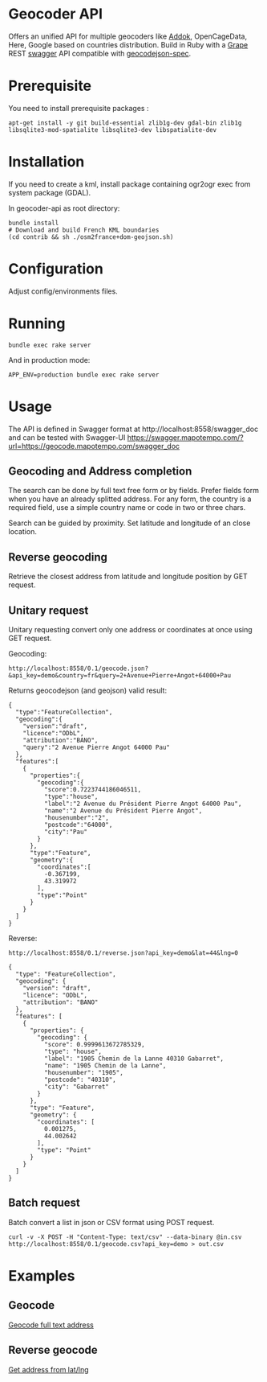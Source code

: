 Geocoder API
============
Offers an unified API for multiple geocoders like [Addok](https://github.com/etalab/addok), OpenCageData, Here, Google based on countries distribution.
Build in Ruby with a [Grape](https://github.com/intridea/grape) REST [swagger](http://swagger.io/) API compatible with [geocodejson-spec](https://github.com/yohanboniface/geocodejson-spec).

Prerequisite
============

You need to install prerequisite packages :

```
apt-get install -y git build-essential zlib1g-dev gdal-bin zlib1g libsqlite3-mod-spatialite libsqlite3-dev libspatialite-dev
```

Installation
============

If you need to create a kml, install package containing ogr2ogr exec from system package (GDAL).

In geocoder-api as root directory:

```
bundle install
# Download and build French KML boundaries
(cd contrib && sh ./osm2france+dom-geojson.sh)
```


Configuration
=============

Adjust config/environments files.


Running
=======

```
bundle exec rake server
```

And in production mode:
```
APP_ENV=production bundle exec rake server
```

Usage
=====

The API is defined in Swagger format at
http://localhost:8558/swagger_doc
and can be tested with Swagger-UI
https://swagger.mapotempo.com/?url=https://geocode.mapotempo.com/swagger_doc

Geocoding and Address completion
---------------------------------
The search can be done by full text free form or by fields. Prefer fields form when you have an already splitted address. For any form, the country is a required field, use a simple country name or code in two or three chars.

Search can be guided by proximity. Set latitude and longitude of an close location.

Reverse geocoding
-----------------
Retrieve the closest address from latitude and longitude position by GET request.

Unitary request
---------------
Unitary requesting convert only one address or coordinates at once using GET request.

Geocoding:

```
http://localhost:8558/0.1/geocode.json?&api_key=demo&country=fr&query=2+Avenue+Pierre+Angot+64000+Pau
```

Returns geocodejson (and geojson) valid result:
```
{
  "type":"FeatureCollection",
  "geocoding":{
    "version":"draft",
    "licence":"ODbL",
    "attribution":"BANO",
    "query":"2 Avenue Pierre Angot 64000 Pau"
  },
  "features":[
    {
      "properties":{
        "geocoding":{
          "score":0.7223744186046511,
          "type":"house",
          "label":"2 Avenue du Président Pierre Angot 64000 Pau",
          "name":"2 Avenue du Président Pierre Angot",
          "housenumber":"2",
          "postcode":"64000",
          "city":"Pau"
        }
      },
      "type":"Feature",
      "geometry":{
        "coordinates":[
          -0.367199,
          43.319972
        ],
        "type":"Point"
      }
    }
  ]
}
```


Reverse:
```
http://localhost:8558/0.1/reverse.json?api_key=demo&lat=44&lng=0
```

```
{
  "type": "FeatureCollection",
  "geocoding": {
    "version": "draft",
    "licence": "ODbL",
    "attribution": "BANO"
  },
  "features": [
    {
      "properties": {
        "geocoding": {
          "score": 0.9999613672785329,
          "type": "house",
          "label": "1905 Chemin de la Lanne 40310 Gabarret",
          "name": "1905 Chemin de la Lanne",
          "housenumber": "1905",
          "postcode": "40310",
          "city": "Gabarret"
        }
      },
      "type": "Feature",
      "geometry": {
        "coordinates": [
          0.001275,
          44.002642
        ],
        "type": "Point"
      }
    }
  ]
}
```

Batch request
-------------
Batch convert a list in json or CSV format using POST request.

```
curl -v -X POST -H "Content-Type: text/csv" --data-binary @in.csv http://localhost:8558/0.1/geocode.csv?api_key=demo > out.csv
```

Examples
========

Geocode
-------
[Geocode full text address](http://geocode.mapotempo.com/geocode.html)

Reverse geocode
---------------
[Get address from lat/lng](http://geocode.mapotempo.com/reverse.html)

